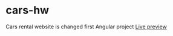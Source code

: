 # cars-hw
Cars rental website is changed first Angular project
<a href="https://minsalmy.github.io/cars-hw/">Live preview</a>
